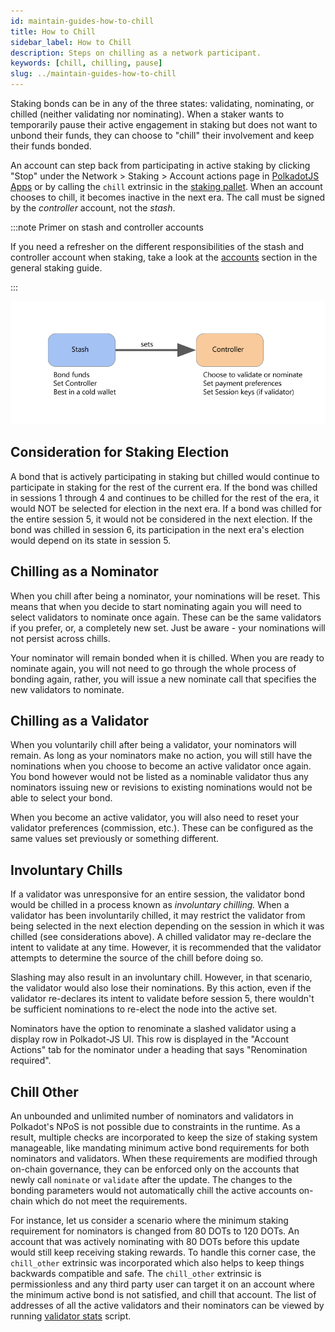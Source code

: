 ```yaml
---
id: maintain-guides-how-to-chill
title: How to Chill
sidebar_label: How to Chill
description: Steps on chilling as a network participant.
keywords: [chill, chilling, pause]
slug: ../maintain-guides-how-to-chill
---
```


Staking bonds can be in any of the three states: validating, nominating, or chilled (neither validating nor nominating).  When a staker wants to temporarily pause their active engagement in staking but does not want to unbond their funds, they can choose to "chill" their involvement and keep their funds bonded.

An account can step back from participating in active staking by clicking "Stop" under the Network >
Staking > Account actions page in [PolkadotJS Apps](https://polkadot.js.org/apps) or by calling the
`chill` extrinsic in the [staking pallet][chill extrinsic]. When an account chooses to chill, it
becomes inactive in the next era. The call must be signed by the _controller_ account, not the
_stash_.

:::note Primer on stash and controller accounts

If you need a refresher on the different responsibilities of the stash and controller account when
staking, take a look at the [accounts][] section in the general staking guide.

:::

![staking](../assets/NPoS/staking-keys_stash_controller.png)
## Consideration for Staking Election

A bond that is actively participating in staking but chilled would continue to participate in staking for the rest of the current era.  If the bond was chilled in sessions 1 through 4 and continues to be chilled for the rest of the era, it would NOT be selected for election in the next era.  If a bond was chilled for the entire session 5, it would not be considered in the next election.  If the bond was chilled in session 6, its participation in the next era's election would depend on its state in session 5.

## Chilling as a Nominator

When you chill after being a nominator, your nominations will be reset. This means that when you decide to start nominating again you will need to select validators to nominate once again. These can be the same validators if you prefer, or, a completely new set. Just be aware - your nominations will not persist across chills.

Your nominator will remain bonded when it is chilled. When you are ready to nominate again, you will not need to go through the whole process of bonding again, rather, you will issue a new nominate call that specifies the new validators to nominate.

## Chilling as a Validator

When you voluntarily chill after being a validator, your nominators will remain.  As long as your nominators make no action, you will still have the nominations when you choose to become an active validator once again.  You bond however would not be listed as a nominable validator thus any nominators issuing new or revisions to existing nominations would not be able to select your bond.

When you become an active validator, you will also need to reset your validator preferences (commission, etc.). These can be configured as the same values set previously or something different.

## Involuntary Chills

If a validator was unresponsive for an entire session, the validator bond would be chilled in a process known as _involuntary chilling._ When a validator has been involuntarily chilled, it may restrict the validator from being selected in the next election depending on the session in which it was chilled (see considerations above).  A chilled validator may re-declare the intent to validate at any time. However, it is recommended that the validator attempts to determine the source of the chill before doing so.

Slashing may also result in an involuntary chill. However, in that scenario, the validator would also lose their nominations.  By this action, even if the validator re-declares its intent to validate before session 5, there wouldn't be sufficient nominations to re-elect the node into the active set.

Nominators have the option to renominate a slashed validator using a display row in Polkadot-JS UI. This row is displayed in the "Account Actions" tab for the nominator under a heading that says "Renomination required". 

## Chill Other

An unbounded and unlimited number of nominators and validators in Polkadot's NPoS is not possible due to constraints in the runtime. As a result, multiple checks are incorporated to keep the size of staking system manageable, like mandating minimum active bond requirements for both nominators and validators. When these requirements are modified through on-chain governance, they can be enforced only on the accounts that newly call `nominate` or `validate` after the update. The changes to the bonding parameters would not automatically chill the active accounts on-chain which do not meet the requirements.

For instance, let us consider a scenario where the minimum staking requirement for nominators is changed from 80 DOTs to 120 DOTs. An account that was actively nominating with 80 DOTs before this update would still keep receiving staking rewards. To handle this corner case, the `chill_other` extrinsic was incorporated which also helps to keep things backwards compatible and safe. The `chill_other` extrinsic is permissionless and any third party user can target it on an account where the minimum active bond is not satisfied, and chill that account. The list of addresses of all the active validators and their nominators can be viewed by running [validator stats](https://github.com/w3f/validator-stats) script.

[chill extrinsic]:
  https://paritytech.github.io/substrate/master/pallet_staking/pallet/enum.Call.html#variant.chill
[accounts]: ../learn/learn-staking.md#accounts
